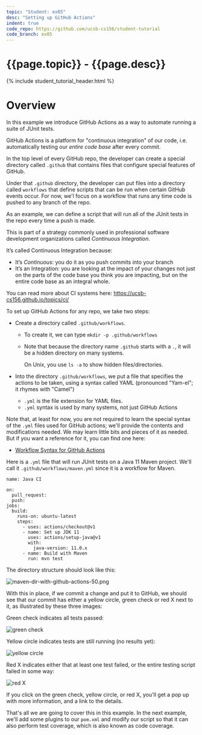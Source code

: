 ```yaml
---
topic: "Student: ex05"
desc: "Setting up GitHub Actions"
indent: true
code_repo: https://github.com/ucsb-cs156/student-tutorial
code_branch: ex05
---
```


# {{page.topic}} - {{page.desc}}

{% include student_tutorial_header.html %}

# Overview

In this example we introduce GitHub Actions as a way to automate running a suite of JUnit tests.

GitHub Actions is a platform for "continuous integration" of our
code, i.e. automatically testing our *entire code base* after every commit.

In the top level of every GitHub repo, the developer can create a special directory called `.github` that contains files that configure special features of GitHub.  

Under that `.github` directory, the developer can put files into a directory called `workflows` that define scripts that can be run when certain GitHub events occur.  For now, we'l focus on a workflow that runs any time code is pushed to any branch of the repo.

As an example, we can define a script that will run all of the JUnit tests in the repo every time a push is made.

This is part of a strategy commonly used in professional software development organizations called *Continuous Integration*.

It’s called Continuous Integration because:

* It’s *Continuous*: you do it as you push commits into your branch
* It’s an Integration: you are looking at the impact of 
  your changes not just on the parts of the code base you think you are impacting, but on the entire code base as an integral whole.

You can read more about CI systems here: <https://ucsb-cs156.github.io/topics/ci/>

To set up GitHub Actions for any repo, we take two steps:
* Create a directory called `.github/workflows`.  
  - To create it, we can type `mkdir -p .github/workflows`
  - Note that
    because the directory name `.github` starts with a `.`, it
    will be a hidden directory on many systems.

    On Unix, you use `ls -a` to show hidden files/directories.

* Into the directory `.github/workflows`, we put a file
  that specifies the actions to be taken, using a syntax
  called YAML (pronounced "Yam-el"; it rhymes with "Camel")
  - `.yml` is the file extension for YAML files.
  - `.yml` syntax is used by many systems, not just GitHub Actions 
  
Note that, at least for now, you are not required to learn the special syntax of the `.yml` files used
for GitHub actions; we'll provide the contents and modifications needed.   We may learn little bits and pieces
of it as needed.   But if you want a reference for it, you can find
one here: 
* [Workflow Syntax for GitHub Actions](https://docs.github.com/en/free-pro-team@latest/actions/reference/workflow-syntax-for-github-actions)
  


Here is a `.yml` file that will run JUnit tests on a Java 11 Maven project.  We'll call it `.github/workflows/maven.yml` since it is a workflow for Maven.

```
name: Java CI

on:
  pull_request:
  push:
jobs:
  build:
    runs-on: ubuntu-latest
    steps:
      - uses: actions/checkout@v1
      - name: Set up JDK 11
        uses: actions/setup-java@v1
        with:
          java-version: 11.0.x
      - name: Build with Maven
        run: mvn test 
```
  
The directory structure should look like this:

![maven-dir-with-github-actions-50.png](maven-dir-with-github-actions-50.png)

With this in place, if we commit a change and put it to GitHub, we should see that our commit has either a yellow circle, green check or red X next to it, as illustrated by these three images:

Green check indicates all tests passed:

![green check](green-check-50.png)

Yellow circle indicates tests are still running (no results yet):

![yellow circle](yellow-circle-50.png)

Red X indicates either that at least one test failed, or the 
entire testing script failed in some way:

![red X](red-x-50.png)

If you click on the green check, yellow circle, or red X, you'll 
get a pop up with more information, and a link to the details.

That's all we are going to cover this in this example.
In the next example, we'll add some plugins to our `pom.xml`
and modify our script so that it can also perform test coverage,
which is also known as code coverage.

